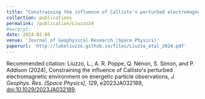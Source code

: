 ```yaml
---
title: "Constraining the influence of Callisto's perturbed electromagnetic environment on energetic particle observations"
collection: publications
permalink: /publication/Liuzzo24
#excerpt: ''
date: 2024-02-08
venue: 'Journal of Geophysical Research (Space Physics)'
paperurl: 'http://lukeliuzzo.github.io/files/Liuzzo_etal_2024.pdf'
---
```


Recommended citation: Liuzzo, L., A. R. Poppe, Q. Nénon, S. Simon, and P. Addison (2024), Constraining the influence of Callisto's perturbed electromagnetic environment on energetic particle observations, <i>J. Geophys. Res. (Space Physics), 129</i>, e2023JA032189, [doi:10.1029/2023JA032189](https://doi.org/10.1029/2023JA032189).

